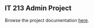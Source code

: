 ## IT 213 Admin Project
Browse the project documentation [here](https://drive.google.com/drive/folders/1oC2piOrYUjVQlY5vH0f2wytQ8odztz1q?usp=drive_link).

